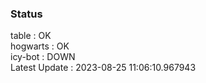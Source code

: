 ### Status


table : OK  
hogwarts : OK  
icy-bot : DOWN  
Latest Update : 2023-08-25 11:06:10.967943
